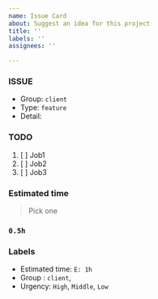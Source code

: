 ```yaml
---
name: Issue Card
about: Suggest an idea for this project
title: ''
labels: ''
assignees: ''

---
```


### ISSUE
- Group:  `client`
- Type: `feature`
- Detail: 

### TODO
1. [ ] Job1
2. [ ] Job2
3. [ ] Job3

### Estimated time
> Pick one
### `0.5h`


### Labels
- Estimated time: `E: 1h`
- Group : `client`, 
- Urgency: `High`, `Middle`, `Low`
